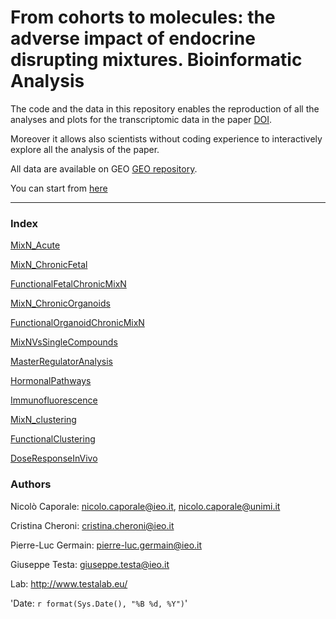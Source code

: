 # From cohorts to molecules: the adverse impact of endocrine disrupting mixtures. Bioinformatic Analysis

The code and the data in this repository enables the reproduction of all the analyses and plots for the transcriptomic data in the paper 
[DOI](https://doi.org/10.1126/science.abe8244).

Moreover it allows also scientists without coding experience to interactively explore all the analysis of the paper.

All data are available on GEO 
[GEO repository](https://www.ncbi.nlm.nih.gov/geo/query/acc.cgi?acc=GSE171566).

You can start from [here](01_MixN_Acute.html)

***
### Index

[MixN_Acute](01_MixN_Acute.html)

[MixN_ChronicFetal](02_MixN_ChronicFetal.html)

[FunctionalFetalChronicMixN](03_FunctionalFetalChronicMixN.html)

[MixN_ChronicOrganoids](04_MixN_ChronicOrganoids.html)

[FunctionalOrganoidChronicMixN](05_FunctionalOrganoidChronicMixN.html)

[MixNVsSingleCompounds](06_MixVsSingleCompounds.html)

[MasterRegulatorAnalysis](07_MasterRegulatorAnalysis.html)

[HormonalPathways](08_HormonalPathways.html)

[Immunofluorescence](09_Immunofluorescence.html)

[MixN_clustering](10_MixN_clustering.html)

[FunctionalClustering](11_FunctionalClustering.html)

[DoseResponseInVivo](12_DoseResponse_InVivo.html)

### Authors

Nicolò Caporale: nicolo.caporale@ieo.it, nicolo.caporale@unimi.it

Cristina Cheroni: cristina.cheroni@ieo.it

Pierre-Luc Germain: pierre-luc.germain@ieo.it

Giuseppe Testa: giuseppe.testa@ieo.it

Lab: http://www.testalab.eu/ 

'Date: `r format(Sys.Date(), "%B %d, %Y")`'